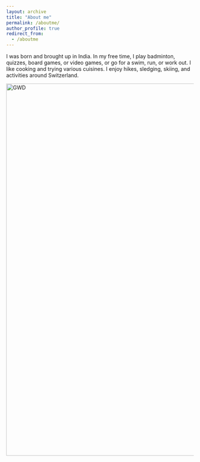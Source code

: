```yaml
---
layout: archive
title: "About me"
permalink: /aboutme/
author_profile: true
redirect_from:
  - /aboutme
---
```


I was born and brought up in India. In my free time, I play badminton, quizzes, board games, or video games, or go for a swim, run, or work out. I like cooking and trying various cuisines. I enjoy hikes, sledging, skiing, and activities around Switzerland.

<img class="img-responsive" src="https://astromudit.github.io/images/Outdoor.png" title="GWD" width="1000">


